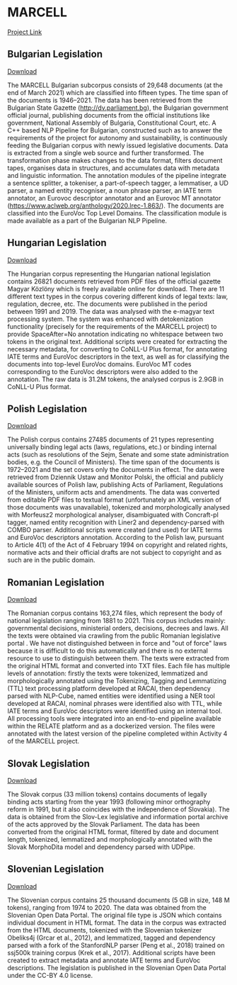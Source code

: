 # MARCELL

[Project Link](http://marcell-project.eu/)

## Bulgarian Legislation

[Download](https://elrc-share.eu/repository/browse/marcell-bulgarian-legislative-subcorpus-v2/946267fe8d8711eb9c1a00155d026706d2c9267e5cdf4d75b5f02168f01906c6/)

The MARCELL Bulgarian subcorpus consists of 29,648 documents (at the end of March 2021) which are classified into
fifteen types. The time span of the documents is 1946–2021.
The data has been retrieved from the Bulgarian State Gazette (http://dv.parliament.bg), the Bulgarian government
official journal, publishing documents from the official institutions like government, National Assembly of Bulgaria,
Constitutional Court, etc. A C++ based NLP Pipeline for Bulgarian, constructed such as to answer the requirements of the
project for autonomy and sustainability, is continuously feeding the Bulgarian corpus with newly issued legislative
documents. Data is extracted from a single web source and further transformed. The transformation phase makes changes to
the data format, filters document tapes, organises data in structures, and accumulates data with metadata and linguistic
information. The annotation modules of the pipeline integrate a sentence splitter, a tokeniser, a part-of-speech tagger,
a lemmatiser, a UD parser, a named entity recogniser, a noun phrase parser, an IATE term annotator, an Eurovoc
descriptor annotator and an Eurovoc MT annotator (https://www.aclweb.org/anthology/2020.lrec-1.863/). The documents are
classified into the EuroVoc Top Level Domains. The classification module is made available as a part of the Bulgarian
NLP Pipeline.

## Hungarian Legislation

[Download](https://elrc-share.eu/repository/browse/marcell-hungarian-legislative-subcorpus-v2/a87295ec8d6511eb9c1a00155d0267065f7e56dc7db34ce5aaae0b48a329daaa/)

The Hungarian corpus representing the Hungarian national legislation contains 26821 documents retrieved from PDF files
of the official gazette Magyar Közlöny which is freely available online for download. There are 11 different text types
in the corpus covering different kinds of legal texts: law, regulation, decree, etc. The documents were published in the
period between 1991 and 2019.
The data was analysed with the e-magyar text processing system. The system was enhanced with detokenization
functionality (precisely for the requirements of the MARCELL project) to provide SpaceAfter=No annotation indicating no
whitespace between two tokens in the original text. Additional scripts were created for extracting the necessary
metadata, for converting to CoNLL-U Plus format, for annotating IATE terms and EuroVoc descriptors in the text, as well
as for classifying the documents into top-level EuroVoc domains. EuroVoc MT codes corresponding to the EuroVoc
descriptors were also added to the annotation.
The raw data is 31.2M tokens, the analysed corpus is 2.9GB in CoNLL-U Plus format.

## Polish Legislation

[Download](https://elrc-share.eu/repository/browse/marcell-polish-legislative-subcorpus-v2/dd14fa1c8d6811eb9c1a00155d026706c4718ddc9c6e4a92a88923816ca8b219/)

The Polish corpus contains 27485 documents of 21 types representing universally binding legal acts (laws, regulations,
etc.) or binding internal acts (such as resolutions of the Sejm, Senate and some state administration bodies, e.g. the
Council of Ministers). The time span of the documents is 1972–2021 and the set covers only the documents in effect.
The data were retrieved from Dziennik Ustaw and Monitor Polski, the official and publicly available sources of Polish
law, publishing Acts of Parliament, Regulations of the Ministers, uniform acts and amendments. The data was converted
from editable PDF files to textual format (unfortunately an XML version of those documents was unavailable), tokenized
and morphologically analysed with Morfeusz2 morphological analyser, disambiguated with Concraft-pl tagger, named entity
recognition with Liner2 and dependency-parsed with COMBO parser. Additional scripts were created (and used) for IATE
terms and EuroVoc descriptors annotation.
According to the Polish law, pursuant to Article 4(1) of the Act of 4 February 1994 on copyright and related rights,
normative acts and their official drafts are not subject to copyright and as such are in the public domain.

## Romanian Legislation

[Download](https://elrc-share.eu/repository/browse/marcell-romanian-legislative-subcorpus-v2/2da548428b9d11eb9c1a00155d026706ce94a6b59ffc4b0e9fb5cd9cebe6889e/)

The Romanian corpus contains 163,274 files, which represent the body of national legislation ranging from 1881 to 2021.
This corpus includes mainly: governmental decisions, ministerial orders, decisions, decrees and laws. All the texts were
obtained via crawling from the public Romanian legislative portal . We have not distinguished between in force and "out
of force" laws because it is difficult to do this automatically and there is no external resource to use to distinguish
between them. The texts were extracted from the original HTML format and converted into TXT files. Each file has
multiple levels of annotation: firstly the texts were tokenized, lemmatized and morphologically annotated using the
Tokenizing, Tagging and Lemmatizing (TTL) text processing platform developed at RACAI, then dependency parsed with
NLP-Cube, named entities were identified using a NER tool developed at RACAI, nominal phrases were identified also with
TTL, while IATE terms and EuroVoc descriptors were identified using an internal tool. All processing tools were
integrated into an end-to-end pipeline available within the RELATE platform and as a dockerized version. The files were
annotated with the latest version of the pipeline completed within Activity 4 of the MARCELL project.

## Slovak Legislation

[Download](https://elrc-share.eu/repository/browse/marcell-slovak-legislative-subcorpus-v2/6bdee1d68c8311eb9c1a00155d0267063398d3f1a3af40e1b728468dcbd6efdd/)

The Slovak corpus (33 million tokens) contains documents of legally binding acts starting from the year 1993 (following
minor orthography reform in 1991, but it also coincides with the independence of Slovakia). The data is obtained from
the Slov-Lex legislative and information portal archive of the acts approved by the Slovak Parliament. The data has been
converted from the original HTML format, filtered by date and document length, tokenized, lemmatized and morphologically
annotated with the Slovak MorphoDita model and dependency parsed with UDPipe.

## Slovenian Legislation

[Download](https://elrc-share.eu/repository/browse/marcell-slovenian-legislative-subcorpus-v2/e2a779868d4611eb9c1a00155d026706983c845a30d741b78e051faf91828b0d/)

The Slovenian corpus contains 25 thousand documents (5 GB in size, 148 M tokens), ranging from 1974 to 2020. The data
was obtained from the Slovenian Open Data Portal. The original file type is JSON which contains individual document in
HTML format. The data in the corpus was extracted from the HTML documents, tokenized with the Slovenian tokenizer
Obeliks4j (Grcar et al., 2012), and lemmatized, tagged and dependency parsed with a fork of the StanfordNLP parser (Peng
et al., 2018) trained on ssj500k training corpus (Krek et al., 2017). Additional scripts have been created to extract
metadata and annotate IATE terms and EuroVoc descriptions. The legislation is published in the Slovenian Open Data
Portal under the CC-BY 4.0 license.



